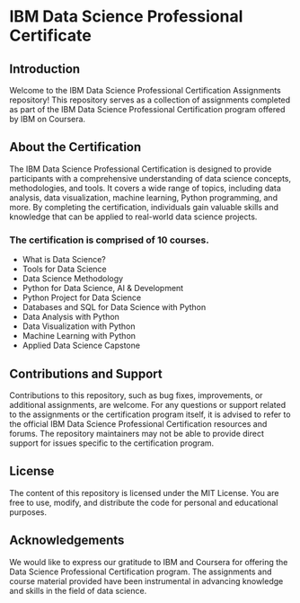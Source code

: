 # IBM Data Science Professional Certificate
## Introduction
Welcome to the IBM Data Science Professional Certification Assignments repository! This repository serves as a collection of assignments completed as part of the IBM Data Science Professional Certification program offered by IBM on Coursera.
## About the Certification
The IBM Data Science Professional Certification is designed to provide participants with a comprehensive understanding of data science concepts, methodologies, and tools. It covers a wide range of topics, including data analysis, data visualization, machine learning, Python programming, and more. By completing the certification, individuals gain valuable skills and knowledge that can be applied to real-world data science projects.
### The certification is comprised of 10 courses.
- What is Data Science?
- Tools for Data Science
- Data Science Methodology
- Python for Data Science, AI & Development
- Python Project for Data Science
- Databases and SQL for Data Science with Python
- Data Analysis with Python
- Data Visualization with Python
- Machine Learning with Python
- Applied Data Science Capstone
## Contributions and Support
Contributions to this repository, such as bug fixes, improvements, or additional assignments, are welcome. For any questions or support related to the assignments or the certification program itself, it is advised to refer to the official IBM Data Science Professional Certification resources and forums. The repository maintainers may not be able to provide direct support for issues specific to the certification program.
## License
The content of this repository is licensed under the MIT License. You are free to use, modify, and distribute the code for personal and educational purposes.
## Acknowledgements
We would like to express our gratitude to IBM and Coursera for offering the Data Science Professional Certification program. The assignments and course material provided have been instrumental in advancing knowledge and skills in the field of data science.

